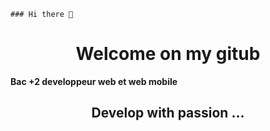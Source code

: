 <!DOCTYPE html>
<html lang="en">
<head>
    <meta charset="UTF-8">
    <meta http-equiv="X-UA-Compatible" content="IE=edge">
    <meta name="viewport" content="width=device-width, initial-scale=1.0">
 
</head>
<body>

    ### Hi there 👋

<h1 style="text-align: center;">Welcome on my gitub</h1>
<strong>Bac +2 developpeur web et web mobile
</strong>
    <h2 style="text-align: center;">Develop with passion ...<h2> 
    <div class="container">
        <!-- <div class="box">
            <h3>Here my Portfolio</h3>
            <a href="https://diagneaxel.com">https://diagneaxel.com</a>
            <img src="assets/mockup.png" alt="">
        </div>
        <div class="box">
            <h3>Here my last project</h3>
            <a href="https://diagneaxel.com">https://diagneaxel.com</a>
            <img src="assets/mockup.png" alt="">
        </div>     -->
    </div>
    
</body>
</html>


